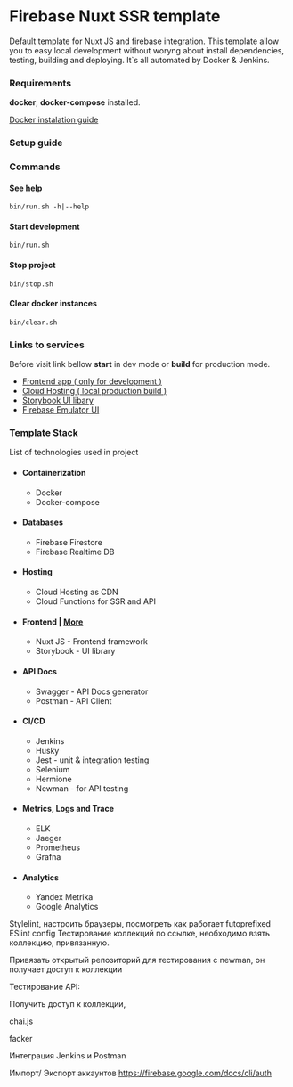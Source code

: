 # Firebase Nuxt SSR template #
Default template for Nuxt JS and firebase integration.
This template allow you to easy local development without woryng about install dependencies, testing, building and deploying. It`s all automated by Docker & Jenkins.

### <b>Requirements</b> ###
<b>docker</b>, <b>docker-compose</b> installed.
 
<a href="https://docs.docker.com/get-docker/">Docker instalation guide</a>

### <b>Setup guide</b>

### <b>Commands</b>
#### See help

    bin/run.sh -h|--help
#### Start development
    
    bin/run.sh
#### Stop project
    
    bin/stop.sh
#### Clear docker instances
    
    bin/clear.sh
### <b>Links to services</b>

Before visit link bellow <b>start</b> in dev mode or <b>build</b> for production mode.

- <a href="http://localhost:3000">Frontend app ( only for development )</a>
- <a href="http://localhost:5000">Cloud Hosting ( local production build )</a>
- <a href="http://localhost:3003">Storybook UI libary</a>
- <a href="http://localhost:4000">Firebase Emulator UI</a>

### <b>Template Stack</b>
List of technologies used in project
- #### <b>Containerization</b>
    - Docker
    - Docker-compose
- #### <b>Databases</b>
    - Firebase Firestore
    - Firebase Realtime DB

- #### Hosting ####
    - Cloud Hosting as CDN
    - Cloud Functions for SSR and API

- #### <b>Frontend</b> | <a href="https://gitlab.com/reverse.studio/docker-firebase-nuxt-template/-/blob/master/services/frontend/README.md">More</a> #### 
    
    - Nuxt JS - Frontend framework
    - Storybook - UI library


- #### API Docs #### 
    - Swagger - API Docs generator
    - Postman - API Client
- #### CI/CD #### 
    - Jenkins
    - Husky
    - Jest - unit & integration testing
    - Selenium
    - Hermione
    - Newman - for API testing
- #### Metrics, Logs and Trace #### 
    - ELK
    - Jaeger
    - Prometheus
    - Grafna

- #### Analytics #### 
    - Yandex Metrika
    - Google Analytics


Stylelint, настроить браузеры, посмотреть как работает futoprefixed
ESlint config
Тестирование коллекций по ссылке, необходимо взять коллекцию, привязанную.

Привязать открытый репозиторий для тестирования с newman, он получает доступ к коллекции

Тестирование API:

Получить доступ к коллекции,

chai.js

facker

Интеграция Jenkins и Postman

Импорт/ Экспорт аккаунтов https://firebase.google.com/docs/cli/auth